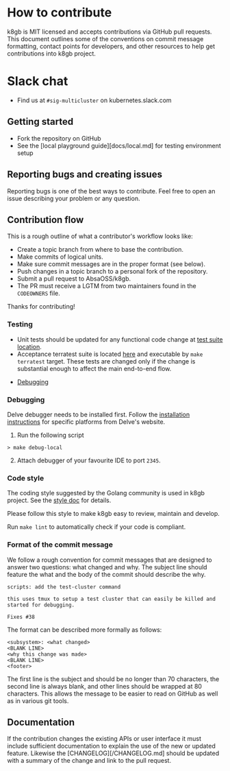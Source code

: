# How to contribute

k8gb is MIT licensed and accepts contributions via GitHub pull requests. This document outlines some of the conventions on commit message formatting, contact points for developers, and other resources to help get contributions into k8gb project.

# Slack chat

- Find us at `#sig-multicluster` on kubernetes.slack.com

## Getting started

- Fork the repository on GitHub
- See the [local playground guide][docs/local.md] for testing environment setup

## Reporting bugs and creating issues

Reporting bugs is one of the best ways to contribute.
Feel free to open an issue describing your problem or any question.

## Contribution flow

This is a rough outline of what a contributor's workflow looks like:

- Create a topic branch from where to base the contribution.
- Make commits of logical units.
- Make sure commit messages are in the proper format (see below).
- Push changes in a topic branch to a personal fork of the repository.
- Submit a pull request to AbsaOSS/k8gb.
- The PR must receive a LGTM from two maintainers found in the `CODEOWNERS` file.

Thanks for contributing!

### Testing

* Unit tests should be updated for any functional code change at [test suite location](/controllers/gslb_controller_test.go).
* Acceptance terratest suite is located [here](/terratest) and executable by `make terratest` target. These tests are changed only if the
 change is substantial enough to affect the main end-to-end flow.

- [Debugging](#debugging)

### Debugging

Delve debugger needs to be installed first. Follow the [installation instructions](https://github.com/go-delve/delve/tree/master/Documentation/installation) for specific platforms from Delve's website.

1. Run the following script

```shell script
> make debug-local
```

2. Attach debugger of your favourite IDE to port `2345`.

### Code style

The coding style suggested by the Golang community is used in k8gb project. See the [style doc][golang-style-doc] for details.

Please follow this style to make k8gb easy to review, maintain and develop.

Run `make lint` to automatically check if your code is compliant.

### Format of the commit message

We follow a rough convention for commit messages that are designed to answer two
questions: what changed and why. The subject line should feature the what and
the body of the commit should describe the why.

```
scripts: add the test-cluster command

this uses tmux to setup a test cluster that can easily be killed and started for debugging.

Fixes #38
```

The format can be described more formally as follows:

```
<subsystem>: <what changed>
<BLANK LINE>
<why this change was made>
<BLANK LINE>
<footer>
```

The first line is the subject and should be no longer than 70 characters, the second line is always blank, and other lines should be wrapped at 80 characters. This allows the message to be easier to read on GitHub as well as in various git tools.

## Documentation

If the contribution changes the existing APIs or user interface it must include sufficient documentation to explain the use of the new or updated feature. Likewise the [CHANGELOG][/CHANGELOG.md] should be updated with a summary of the change and link to the pull request.


[golang-style-doc]: https://github.com/golang/go/wiki/CodeReviewComments
